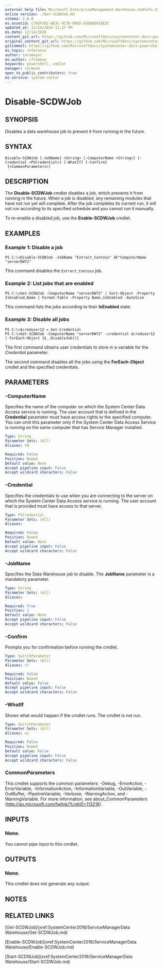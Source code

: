 ```yaml
---
external help file: Microsoft.EnterpriseManagement.Warehouse.Cmdlets.dll-Help.xml
online version: ./Get-SCDWJob.md
schema: 2.0.0
ms.assetid: C74DF5D2-0E3C-4C7D-80ED-65DADD918E2C
updated_at: 12/14/2016 11:37 PM
ms.date: 12/14/2016
content_git_url: https://github.com/MicrosoftDocs/systemcenter-docs-powershell/blob/master/systemcenter-cmdlets/SystemCenter2016/ServiceManagerData%20Warehouse/Disable-SCDWJob.md
original_content_git_url: https://github.com/MicrosoftDocs/systemcenter-docs-powershell/blob/master/systemcenter-cmdlets/SystemCenter2016/ServiceManagerData%20Warehouse/Disable-SCDWJob.md
gitcommit: https://github.com/MicrosoftDocs/systemcenter-docs-powershell/blob/ddd0fefc9adaabb9394eb6c21b33370913d1830d/systemcenter-cmdlets/SystemCenter2016/ServiceManagerData%20Warehouse/Disable-SCDWJob.md
ms.topic: reference
author: tarameyer
ms.author: cfreeman
keywords: powershell, cmdlet
manager: carmonm
open_to_public_contributors: true
ms.service: system-center
---
```


# Disable-SCDWJob

## SYNOPSIS
Disables a data warehouse job to prevent it from running in the future.

## SYNTAX

```
Disable-SCDWJob [-JobName] <String> [-ComputerName <String>] [-Credential <PSCredential>] [-WhatIf] [-Confirm]
 [<CommonParameters>]
```

## DESCRIPTION
The **Disable-SCDWJob** cmdlet disables a job, which prevents it from running in the future.
When a job is disabled, any remaining modules that have not run yet will complete.
After the job completes its current run, it will not run according to its specified schedule and you cannot run it manually.

To re-enable a disabled job, use the **Enable-SCDWJob** cmdlet.

## EXAMPLES

### Example 1: Disable a job
```
PS C:\>Disable-SCDWJob -JobName "Extract_Contoso" â€"ComputerName "serverDW72"
```

This command disables the `Extract_Contoso` job.

### Example 2: List jobs that are enabled
```
PS C:\>Get-SCDWJob -ComputerName "serverDW72" | Sort-Object -Property IsEnabled,Name | Format-Table -Property Name,IsEnabled -AutoSize
```

This command lists the jobs according to their **IsEnabled** state.

### Example 3: Disable all jobs
```
PS C:\>$creduser12 = Get-Credential
PS C:\>Get-SCDWJob -ComputerName "serverDW72" -credential $creduser12 | ForEach-Object {$_.DisableJob()}
```

The first command obtains user credentials to store in a variable for the *Credential* parameter.

The second command disables all the jobs using the **ForEach-Object** cmdlet and the specified credentials.

## PARAMETERS

### -ComputerName
Specifies the name of the computer on which the System Center Data Access service is running.
The user account that is defined in the **Credential** parameter must have access rights to the specified computer.
You can omit this parameter only if the System Center Data Access Service is running on the same computer that has Service Manager installed.

```yaml
Type: String
Parameter Sets: (All)
Aliases: CN

Required: False
Position: Named
Default value: None
Accept pipeline input: False
Accept wildcard characters: False
```

### -Credential
Specifies the credentials to use when you are connecting to the server on which the System Center Data Access service is running.
The user account that is provided must have access to that server.

```yaml
Type: PSCredential
Parameter Sets: (All)
Aliases: 

Required: False
Position: Named
Default value: None
Accept pipeline input: False
Accept wildcard characters: False
```

### -JobName
Specifies the Data Warehouse job to disable.
The **JobName** parameter is a mandatory parameter.

```yaml
Type: String
Parameter Sets: (All)
Aliases: 

Required: True
Position: 1
Default value: None
Accept pipeline input: False
Accept wildcard characters: False
```

### -Confirm
Prompts you for confirmation before running the cmdlet.

```yaml
Type: SwitchParameter
Parameter Sets: (All)
Aliases: cf

Required: False
Position: Named
Default value: False
Accept pipeline input: False
Accept wildcard characters: False
```

### -WhatIf
Shows what would happen if the cmdlet runs.
The cmdlet is not run.

```yaml
Type: SwitchParameter
Parameter Sets: (All)
Aliases: wi

Required: False
Position: Named
Default value: False
Accept pipeline input: False
Accept wildcard characters: False
```

### CommonParameters
This cmdlet supports the common parameters: -Debug, -ErrorAction, -ErrorVariable, -InformationAction, -InformationVariable, -OutVariable, -OutBuffer, -PipelineVariable, -Verbose, -WarningAction, and -WarningVariable. For more information, see about_CommonParameters (http://go.microsoft.com/fwlink/?LinkID=113216).

## INPUTS

### None.
You cannot pipe input to this cmdlet.

## OUTPUTS

### None.
This cmdlet does not generate any output.

## NOTES

## RELATED LINKS

[Get-SCDWJob](xref:SystemCenter2016/ServiceManagerData Warehouse/Get-SCDWJob.md)

[Enable-SCDWJob](xref:SystemCenter2016/ServiceManagerData Warehouse/Enable-SCDWJob.md)

[Start-SCDWJob](xref:SystemCenter2016/ServiceManagerData Warehouse/Start-SCDWJob.md)

